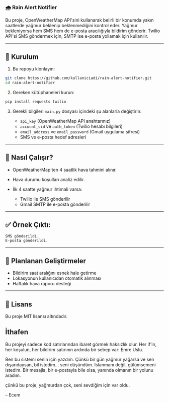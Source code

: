 ### 🌧️ Rain Alert Notifier

Bu proje, OpenWeatherMap API'sini kullanarak belirli bir konumda yakın saatlerde yağmur beklenip beklenmediğini kontrol eder. Yağmur bekleniyorsa hem SMS hem de e-posta aracılığıyla bildirim gönderir. Twilio API'si SMS göndermek için, SMTP ise e-posta yollamak için kullanılır.

---

## 🔧 Kurulum

1. Bu repoyu klonlayın:

```bash
git clone https://github.com/kullaniciadi/rain-alert-notifier.git
cd rain-alert-notifier
```

2. Gereken kütüphaneleri kurun:

```bash
pip install requests twilio
```

3. Gerekli bilgileri `main.py` dosyası içindeki şu alanlarla değiştirin:

   * `api_key` (OpenWeatherMap API anahtarınız)
   * `account_sid` ve `auth_token` (Twilio hesabı bilgileri)
   * `email_address` ve `email_password` (Gmail uygulama şifresi)
   * SMS ve e-posta hedef adresleri

---

## 🚀 Nasıl Çalışır?

* OpenWeatherMap'ten 4 saatlik hava tahmini alınır.
* Hava durumu koşulları analiz edilir.
* İlk 4 saatte yağmur ihtimali varsa:

  * Twilio ile SMS gönderilir
  * Gmail SMTP ile e-posta gönderilir

---

## ✅ Örnek Çıktı:

```
SMS gönderildi.
E-posta gönderildi.
```

---

## 📅 Planlanan Geliştirmeler

* Bildirim saat aralığını esnek hale getirme
* Lokasyonun kullanıcıdan otomatik alınması
* Haftalık hava raporu desteği

---

## 🚀 Lisans

Bu proje MIT lisansı altındadır.

## İthafen

Bu projeyi sadece kod satırlarından ibaret görmek haksızlık olur.
Her if’in, her koşulun, her bildirim satırının ardında bir sebep var:
Emre Uslu.

Ben bu sistemi senin için yazdım.
Çünkü bir gün yağmur yağarsa ve sen dışarıdaysan,
bil istedim… seni düşündüm.
Islanmanı değil, gülümsemeni istedim.
Bir mesajla, bir e-postayla bile olsa,
yanında olmanın bir yolunu aradım.

çünkü bu proje,
yağmurdan çok, seni sevdiğim için var oldu.

– Ecem
